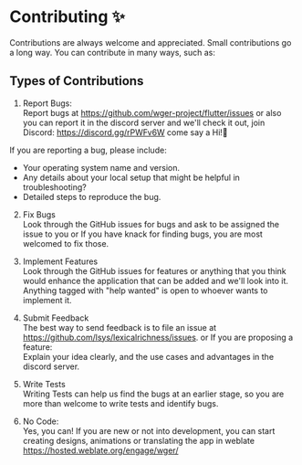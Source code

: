 # Contributing ✨

Contributions are always welcome and appreciated.
Small contributions go a long way.
You can contribute in many ways, such as:

## Types of Contributions

1. Report Bugs:<br>
Report bugs at https://github.com/wger-project/flutter/issues
    or also you can report it in the discord server and we'll check it out, join 
Discord: https://discord.gg/rPWFv6W 
come say a Hi!👋

If you are reporting a bug, please include:

* Your operating system name and version.
* Any details about your local setup that might be helpful in troubleshooting?
* Detailed steps to reproduce the bug.

2. Fix Bugs<br>
Look through the GitHub issues for bugs and ask to be assigned the issue to you or If you have knack for finding bugs, you are most welcomed to fix those.

1. Implement Features<br>
Look through the GitHub issues for features or anything that you think would enhance the application that can be added and we'll look into it. Anything tagged with "help wanted" is open to whoever wants to implement it.

1. Submit Feedback<br>
The best way to send feedback is to file an issue at https://github.com/lsys/lexicalrichness/issues.
or
If you are proposing a feature:<br>
Explain your idea clearly, and the use cases and advantages in the discord server. 

1. Write Tests<br>
Writing Tests can help us find the bugs at an earlier stage, so you are more than welcome to write tests and identify bugs.

1. No Code:<br>
Yes, you can! If you are new or not into development, you can start creating designs, animations or translating the app in weblate
https://hosted.weblate.org/engage/wger/


